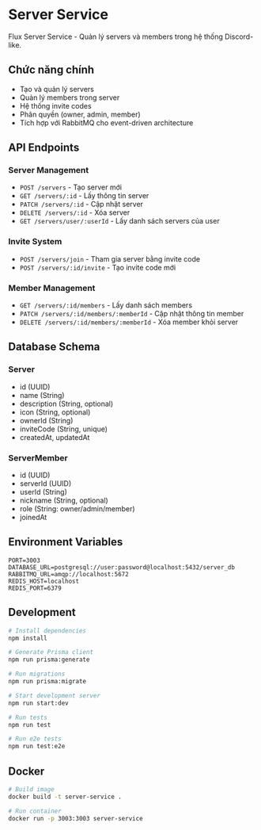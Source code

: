 # Server Service

Flux Server Service - Quản lý servers và members trong hệ thống Discord-like.

## Chức năng chính

- Tạo và quản lý servers
- Quản lý members trong server
- Hệ thống invite codes
- Phân quyền (owner, admin, member)
- Tích hợp với RabbitMQ cho event-driven architecture

## API Endpoints

### Server Management

- `POST /servers` - Tạo server mới
- `GET /servers/:id` - Lấy thông tin server
- `PATCH /servers/:id` - Cập nhật server
- `DELETE /servers/:id` - Xóa server
- `GET /servers/user/:userId` - Lấy danh sách servers của user

### Invite System

- `POST /servers/join` - Tham gia server bằng invite code
- `POST /servers/:id/invite` - Tạo invite code mới

### Member Management

- `GET /servers/:id/members` - Lấy danh sách members
- `PATCH /servers/:id/members/:memberId` - Cập nhật thông tin member
- `DELETE /servers/:id/members/:memberId` - Xóa member khỏi server

## Database Schema

### Server
- id (UUID)
- name (String)
- description (String, optional)
- icon (String, optional)
- ownerId (String)
- inviteCode (String, unique)
- createdAt, updatedAt

### ServerMember
- id (UUID)
- serverId (UUID)
- userId (String)
- nickname (String, optional)
- role (String: owner/admin/member)
- joinedAt

## Environment Variables

```env
PORT=3003
DATABASE_URL=postgresql://user:password@localhost:5432/server_db
RABBITMQ_URL=amqp://localhost:5672
REDIS_HOST=localhost
REDIS_PORT=6379
```

## Development

```bash
# Install dependencies
npm install

# Generate Prisma client
npm run prisma:generate

# Run migrations
npm run prisma:migrate

# Start development server
npm run start:dev

# Run tests
npm run test

# Run e2e tests
npm run test:e2e
```

## Docker

```bash
# Build image
docker build -t server-service .

# Run container
docker run -p 3003:3003 server-service
```
